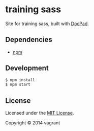 # training sass

Site for training sass, built with [DocPad](http://docpad.org).


## Dependencies

* [npm](https://npmjs.org)


## Development

``` bash
$ npm install
$ npm start
```


## License

Licensed under the [MIT License](LICENSE.md).

Copyright &copy; 2014 vagrant
